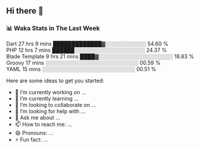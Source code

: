 ## Hi there 👋

<!--
**idurgit/idurgit** is a ✨ _special_ ✨ repository because its `README.md` (this file) appears on your GitHub profile.
-->

### 📊 Waka Stats in The Last Week
<!--START_SECTION:waka-->
Dart             27 hrs 9 mins   █████████████▓░░░░░░░░░░░   54.60 %  
PHP              12 hrs 7 mins   ██████░░░░░░░░░░░░░░░░░░░   24.37 %  
Blade Template   9 hrs 21 mins   ████▓░░░░░░░░░░░░░░░░░░░░   18.83 %  
Groovy           17 mins         ░░░░░░░░░░░░░░░░░░░░░░░░░   00.59 %  
YAML             15 mins         ░░░░░░░░░░░░░░░░░░░░░░░░░   00.51 %  
<!--END_SECTION:waka-->

Here are some ideas to get you started:

- 🔭 I’m currently working on ...
- 🌱 I’m currently learning ...
- 👯 I’m looking to collaborate on ...
- 🤔 I’m looking for help with ...
- 💬 Ask me about ...
- 📫 How to reach me: ...
- 😄 Pronouns: ...
- ⚡ Fun fact: ...
